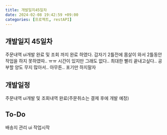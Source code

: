 ```yaml
---
title: 개발일지45일차
date: 2024-02-08 19:42:59 +09:00
categories: [프로젝트, restAPI]
---
```


## 개발일지 45일차
<p> 주문내역 ui개발 완료 및 조회 까지 완료 하였다. 갑자기 2틀전에 몸살이 와서 2틀동안 작업을 하지 못하였따.. ㅠㅠ 시간이 있지만 그래도 없다.. 최대한 빨리 끝내고싶다.. 공부할 양도 무지 많아서.. 아무튼..
포기만 하지말자</p>

## 개발일정
<p>주문내역 ui개발 및 조회내역 완료(주문취소는 결제 후에 개발 예정) </p>

## To-Do
<p>배송지 관리 ui 작업시작</p>


